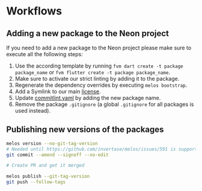 # Workflows

## Adding a new package to the Neon project

If you need to add a new package to the Neon project please make sure to execute all the following steps:
1. Use the according template by running `fvm dart create -t package package_name` or `fvm flutter create -t package package_name`.
2. Make sure to activate our strict linting by adding it to the package.
3. Regenerate the dependency overrides by executing `melos bootstrap`.
4. Add a Symlink to our main [license](../assets/AGPL-3.0.txt).
5. Update [commitlint.yaml](../commitlint.yaml) by adding the new package name.
6. Remove the package `.gitignore` (a global `.gitignore` for all packages is used instead).

## Publishing new versions of the packages

```bash
melos version --no-git-tag-version
# Needed until https://github.com/invertase/melos/issues/591 is supported
git commit --amend --signoff --no-edit

# Create PR and get it merged

melos publish --git-tag-version
git push --follow-tags
```
